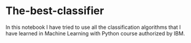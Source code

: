 # The-best-classifier

In this notebook I have tried to use all the classification algorithms that I have learned in Machine Learning with Python course authorized by IBM.
